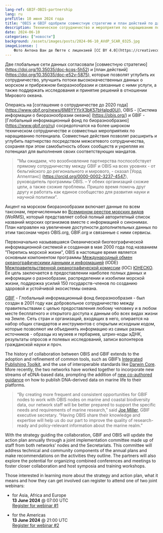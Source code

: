 ```yaml
---
lang-ref: GBIF-OBIS-partnership
lang: ru
preTitle: 10 июня 2024 года
title: "OBIS и GBIF одобрили совместную стратегию и план действий по данным о морском биоразнообразии"
description: Техническое сотрудничество и мероприятия по наращиванию потенциала для поддержки общих целей и обеспечения свободного и открытого доступа к всеобъемлющей информации о жизни в Мировом океане и вокруг него
date: 2024-06-10
categories: ["новости"]
background: /assets/images/posts/2024-06-10_AVdP_SCAR_0325.jpg
imageLicense: |
    Фото Антона Ван де Пютте с лицензией [CC BY 4.0](https://creativecommons.org/licenses/by/4.0/)
---
```




Две глобальные сети данных согласовали [совместную стратегию] (https://doi.org/10.35035/doc-kcqs-5h52) и [план действий] (https://doi.org/10.35035/doc-e52v-5875), которые позволят углубить их сотрудничество, улучшить потоки высококачественных данных о морском и прибрежном биоразнообразии и связанные с ними услуги, а также поддержать исследования и принятие решений в отношении Мирового океана.

Операясь на [соглашение о сотрудничестве до 2020 года] (https://www.gbif.org/news/6M8YYYirX3bK57bHaIpd0U/), OBIS - [Система информации о биоразнообразии океана] (https://obis.org/) и GBIF - [Глобальный информационный фонд по биоразнообразию] (https://www.gbif.org/ru) сосредоточатся на более широком техническом сотрудничестве и совместных мероприятиях по наращиванию потенциала. Совместные действия позволят расширить и углубить партнерство посредством межсетевого сотрудничества, сохраняя при этом самобытность обоих сообществ и укрепляя их потенциал для выполнения своих соответствующих мандатов.

> "Мы ожидаем, что возобновление партнерства поспособствует прямому сотрудничеству между GBIF и OBIS на всех уровнях - от бельгийского до регионального и мирового, - сказал [Уорд Аппелтанс] (https://orcid.org/0000-0002-3237-4547), руководитель программы OBIS. – У обеих организаций схожие цели, а также схожие проблемы. Пришло время помочь друг другу и работать как единое сообщество для развития науки и научной политики".

Акцент на морском биоразнообразии включает данные по всем таксонам, перечисленным во [Всемирном реестре морских видов](https://www.marinespecies.org/about.php) (WoRMS), который представляет собой полный авторитетный список названий морских организмов вместе с информацией о синонимах. План направлен на увеличение доступности дополнительных данных по этим таксонам через OBIS.org, GBIF.org и связанные с ними сервисы.

Первоначально называвшаяся Океанической биогеографической информационной системой и созданная в мае 2000 года под названием "Перепись морской жизни", OBIS в настоящее время является основным компонентом программы [Международный обмен океанографическими данными и информацией](https://iode.org/) (IODE) [Межправительственной океанографической комиссии](https://www.ioc.unesco.org/en) (IOC) [ЮНЕСКО](https://www.unesco.org/ru). Ее цель заключается в предоставлении наиболее полных данных и информации о разнообразии, распределении и изобилии морской жизни, поддержка усилий 150 государств-членов по созданию здоровой и устойчивой экосистемы океана.

[GBIF](https://www.gbif.org/ru/what-is-gbif) - Глобальный информационный фонд биоразнообразия - был создан в 2001 году как добровольное сотрудничество между правительствами с целью предоставления любому человеку и в любом месте бесплатного и открытого доступа к данным обо всех видах жизни на Земле. Сеть стран и организаций, входящих в него, опирается на набор общих стандартов и инструментов с открытым исходным кодом, которые позволяют им объединять информацию из самых разных источников - образцы из музеев и гербариев, штрих-коды эДНК, результаты опросов и полевых исследований, записи волонтеров гражданской науки и проч.

The history of collaboration between OBIS and GBIF extends to the adoption and refinement of common tools, such as GBIF’s [Integrated Publishing Toolkit](https://www.gbif.org/ipt), and the use of interoperable standards like [Darwin Core](https://dwc.tdwg.org/). More recently, the two networks have worked together to incorporate new streams of eDNA-based data, prompting the addition of [new co-authored guidance](https://www.gbif.org/news/2VXK7tpe7wM9J9lghWmxQh/) on how to publish DNA-derived data on marine life to their platforms.

> “By creating more frequent and consistent opportunities for GBIF nodes to work with OBIS nodes on marine and coastal biodiversity data, our network staff will be better prepared to support the specific needs and requirements of marine research,” said [Joe Miller](https://orcid.org/0000-0002-5788-9010), GBIF executive secretary. “Having OBIS share their knowledge and expertise will help us do our part to improve the quality of research-ready and policy-relevant information about the marine realm.”

With the strategy guiding the collaboration, GBIF and OBIS will update the action plan annually through a joint implementation committee made up of staff from both networks’ nodes and the Secretariats. This committee will address technical and community components of the annual plans and make recommendations on the activities they outline. The partners will also explore the potential for organizing combined conferences and meetings to foster closer collaboration and host symposia and training workshops.

Those interested in learning more about the strategy and action plan, what it means and how they can get involved can register to attend one of two joint webinars:

- for Asia, Africa and Europe \
  **13 June 2024** @ 07:00 UTC \
    [Register for webinar #1](https://us02web.zoom.us/webinar/register/WN_MGK5uCxcRG2dyHoOeul8iQ)

- for the Americas \
    **13 June 2024** @ 21:00 UTC \
    [Register for webinar #2](https://us02web.zoom.us/webinar/register/WN_JAyHic4xS1yx-TKYHsfVMg)

